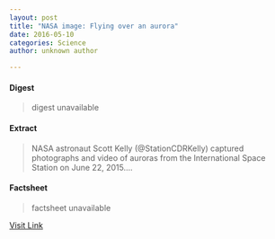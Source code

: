 ```yaml
---
layout: post
title: "NASA image: Flying over an aurora"
date: 2016-05-10
categories: Science
author: unknown author

---
```



#### Digest
>digest unavailable

#### Extract
>NASA astronaut Scott Kelly (@StationCDRKelly) captured photographs and video of auroras from the International Space Station on June 22, 2015....

#### Factsheet
>factsheet unavailable

[Visit Link](http://phys.org/news354345808.html)


